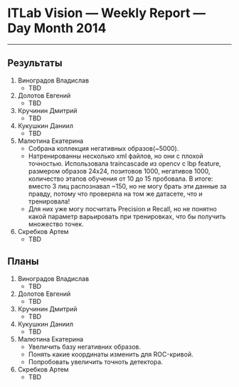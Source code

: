 # ITLab Vision — Weekly Report — Day Month 2014

----------------

## Результаты

  1. Виноградов Владислав
     - TBD
  1. Долотов Евгений
     - TBD
  1. Кручинин Дмитрий
     - TBD
  1. Кукушкин Даниил
     - TBD
  1. Малютина Екатерина
     - Собрана коллекция негативных образов(~5000).
     - Натренированны несколько xml файлов, но они с плохой точностью. Использовала traincascade из opencv c lbp feature, размером образов 24х24, позитовов 1000, негативов 1000, количество этапов обучения от 10 до 15 пробовала. В итоге: вместо 3 лиц распознавал ~150, но не могу брать эти данные за правду, потому что проверяла на том же датасете, что и тренировала!
     - Для них уже могу посчитать Precision и Recall, но не понятно какой параметр варьировать при тренировках, что бы получить множество точек.
  1. Скребков Артем
     - TBD

## Планы

  1. Виноградов Владислав
     - TBD
  1. Долотов Евгений
     - TBD
  1. Кручинин Дмитрий
     - TBD
  1. Кукушкин Даниил
     - TBD
  1. Малютина Екатерина
     - Увеличить базу негативних образов.
     - Понять какие координаты изменить для ROC-кривой.
     - Попробовать увеличить точноть детектора. 
  1. Скребков Артем
     - TBD
